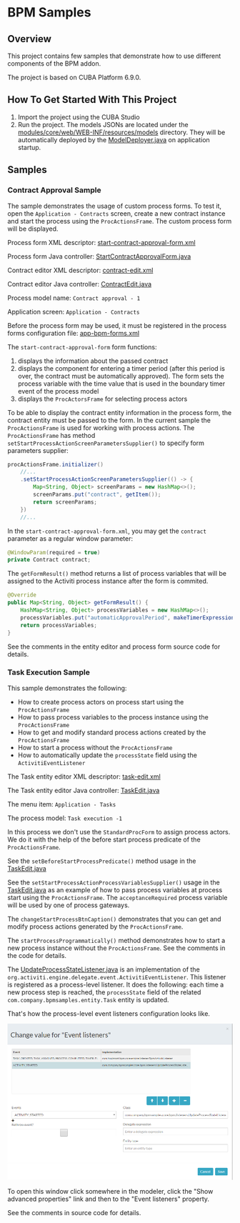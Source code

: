 # BPM Samples

## Overview

This project contains few samples that demonstrate how to use different components of the BPM addon.

The project is based on CUBA Platform 6.9.0.  

## How To Get Started With This Project

1. Import the project using the CUBA Studio
1. Run the project. The models JSONs are located under the [modules/core/web/WEB-INF/resources/models](modules/core/web/WEB-INF/resources/models) directory. They will be automatically deployed by the [ModelDeployer.java](modules/core/com/company/bpmsamples/core/bpm/ModelDeployer.java) on application startup.  

## Samples

### Contract Approval Sample

The sample demonstrates the usage of custom process forms. To test it, open the `Application - Contracts` screen, create a new contract instance and start the process using the `ProcActionsFrame`. The custom process form will be displayed.
 
Process form XML descriptor: [start-contract-approval-form.xml](modules/web/src/com/company/bpmsamples/web/forms/contract/start-contract-approval-form.xml)

Process form Java controller: [StartContractApprovalForm.java](modules/web/com/company/bpmsamples/web/forms/contract/StartContractApprovalForm.java)

Contract editor XML descriptor: [contract-edit.xml](modules/web/com/company/bpmsamples/web/contract/contract-edit.xml)

Contract editor Java controller: [ContractEdit.java](modules/web/com/company/bpmsamples/web/contract/ContractEdit.java)

Process model name: `Contract approval - 1`

Application screen: `Application - Contracts` 

Before the process form may be used, it must be registered in the process forms configuration file: [app-bpm-forms.xml](app-bpm-forms.xml)

The `start-contract-approval-form` form functions:
 
 1. displays the information about the passed contract
 1. displays the component for entering a timer period (after this period is over, the contract must be automatically approved). The form sets the process variable with the time value that is used in the boundary timer event of the process model
 1. displays the `ProcActorsFrame` for selecting process actors
 
 To be able to display the contract entity information in the process form, the contract entity must be passed to the form. In the current sample the `ProcActionsFrame` is used for working with process actions. The `ProcActionsFrame` has method `setStartProcessActionScreenParametersSupplier()` to specify form parameters supplier:

```java
procActionsFrame.initializer()
    //...
    .setStartProcessActionScreenParametersSupplier(() -> {
        Map<String, Object> screenParams = new HashMap<>();
        screenParams.put("contract", getItem());
        return screenParams;
    })
    //...
```

In the `start-contract-approval-form.xml`, you may get the `contract` parameter as a regular window parameter:

```java
@WindowParam(required = true)
private Contract contract;
```

The `getFormResult()` method returns a list of process variables that will be assigned to the Activiti process instance after the form is commited.

```java
@Override
public Map<String, Object> getFormResult() {
    HashMap<String, Object> processVariables = new HashMap<>();
    processVariables.put("automaticApprovalPeriod", makeTimerExpression(automaticApprovalPeriodField.getValue()));
    return processVariables;
}
``` 

See the comments in the entity editor and process form source code for details.

### Task Execution Sample

This sample demonstrates the following:

* How to create process actors on process start using the `ProcActionsFrame`
* How to pass process variables to the process instance using the `ProcActionsFrame`
* How to get and modify standard process actions created by the `ProcActionsFrame`
* How to start a process without the `ProcActionsFrame`
* How to automatically update the `processState` field using the `ActivitiEventListener`

The Task entity editor XML descriptor: [task-edit.xml](modules/web/com/company/bpmsamples/web/task/task-edit.xml)

The Task entity editor Java controller: [TaskEdit.java](modules/web/com/company/bpmsamples/web/task/TaskEdit.java)

The menu item: `Application - Tasks`

The process model: `Task execution -1`

In this process we don't use the `StandardProcForm` to assign process actors. We do it with the help of the before start process predicate of the `ProcActionsFrame`.

See the `setBeforeStartProcessPredicate()` method usage in the [TaskEdit.java](modules/web/com/company/bpmsamples/web/task/TaskEdit.java)   

See the `setStartProcessActionProcessVariablesSupplier()` usage in the [TaskEdit.java](modules/web/com/company/bpmsamples/web/task/TaskEdit.java) as an example of how to pass process variables at process start using the `ProcActionsFrame`. The `acceptanceRequired` process variable will be used by one of process gateways.

The `changeStartProcessBtnCaption()` demonstrates that you can get and modify process actions generated by the `ProcActionsFrame`. 

The `startProcessProgrammatically()` method demonstrates how to start a new process instance without the `ProcActionsFrame`. See the comments in the code for details.

The [UpdateProcessStateListener.java](modules/core/com/company/bpmsamples/core/bpm/listeners/UpdateProcessStateListener.java) is an implementation of the `org.activiti.engine.delegate.event.ActivitiEventListener`. This listener is registered as a process-level listener. It does the following: each time a new process step is reached, the `processState` field of the related `com.company.bpmsamples.entity.Task` entity is updated.

That's how the process-level event listeners configuration looks like. 

![UpdateProcessStateListener](images/task-execution-1-update-process-state-listener.png)

To open this window click somewhere in the modeler, click the "Show advanced properties" link and then to the "Event listeners" property.

See the comments in source code for details.
